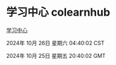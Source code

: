 # 学习中心 colearnhub
[学习中心](http://219.139.197.74:56308/colearnhub/)

2024年 10月 26日 星期六 04:40:02 CST

2024年 10月 25日 星期五 20:40:02 GMT
